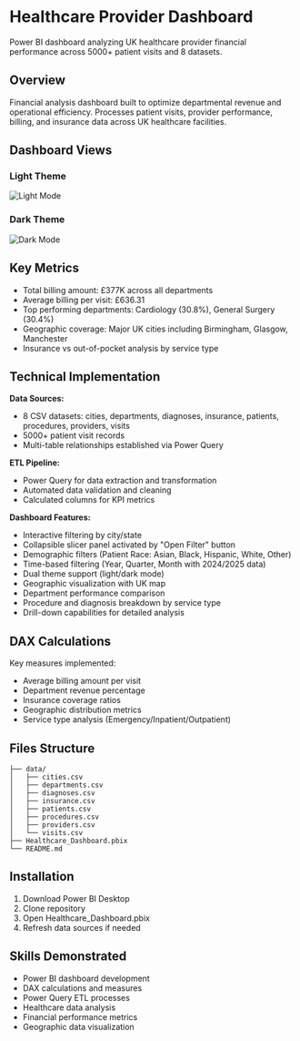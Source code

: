 # Healthcare Provider Dashboard

Power BI dashboard analyzing UK healthcare provider financial performance across 5000+ patient visits and 8 datasets.

## Overview

Financial analysis dashboard built to optimize departmental revenue and operational efficiency. Processes patient visits, provider performance, billing, and insurance data across UK healthcare facilities.

## Dashboard Views

### Light Theme
![Light Mode](https://github.com/user-attachments/assets/c2866965-b47a-43f2-a8e5-220eefb375f4)


### Dark Theme  
![Dark Mode](https://github.com/user-attachments/assets/37217d8c-a147-4d36-a947-ec59b826c5b7)


## Key Metrics

- Total billing amount: £377K across all departments
- Average billing per visit: £636.31
- Top performing departments: Cardiology (30.8%), General Surgery (30.4%)
- Geographic coverage: Major UK cities including Birmingham, Glasgow, Manchester
- Insurance vs out-of-pocket analysis by service type

## Technical Implementation

**Data Sources:**
- 8 CSV datasets: cities, departments, diagnoses, insurance, patients, procedures, providers, visits
- 5000+ patient visit records
- Multi-table relationships established via Power Query

**ETL Pipeline:**
- Power Query for data extraction and transformation
- Automated data validation and cleaning
- Calculated columns for KPI metrics

**Dashboard Features:**
- Interactive filtering by city/state
- Collapsible slicer panel activated by "Open Filter" button
- Demographic filters (Patient Race: Asian, Black, Hispanic, White, Other)
- Time-based filtering (Year, Quarter, Month with 2024/2025 data)
- Dual theme support (light/dark mode)
- Geographic visualization with UK map
- Department performance comparison
- Procedure and diagnosis breakdown by service type
- Drill-down capabilities for detailed analysis



## DAX Calculations

Key measures implemented:
- Average billing amount per visit
- Department revenue percentage
- Insurance coverage ratios
- Geographic distribution metrics
- Service type analysis (Emergency/Inpatient/Outpatient)

## Files Structure

```
├── data/
│   ├── cities.csv
│   ├── departments.csv
│   ├── diagnoses.csv
│   ├── insurance.csv
│   ├── patients.csv
│   ├── procedures.csv
│   ├── providers.csv
│   └── visits.csv
├── Healthcare_Dashboard.pbix
└── README.md
```

## Installation

1. Download Power BI Desktop
2. Clone repository
3. Open Healthcare_Dashboard.pbix
4. Refresh data sources if needed

## Skills Demonstrated

- Power BI dashboard development
- DAX calculations and measures
- Power Query ETL processes
- Healthcare data analysis
- Financial performance metrics
- Geographic data visualization
